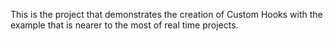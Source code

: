 This is the project that demonstrates the creation of Custom Hooks with the example that is nearer to the most of real time projects.
